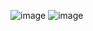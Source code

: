 ![image](https://github.com/bluebeardprice/Js-Core-4.4.9/assets/155742629/5fce0268-b909-4ce3-9757-91b780fc5b7f)
![image](https://github.com/bluebeardprice/Js-Core-4.4.9/assets/155742629/a39ab00f-4b9c-442c-931f-6394ef7c65ab)
